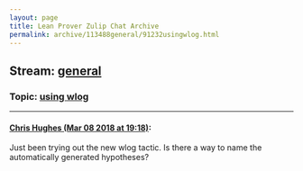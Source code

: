 ```yaml
---
layout: page
title: Lean Prover Zulip Chat Archive 
permalink: archive/113488general/91232usingwlog.html
---
```


## Stream: [general](index.html)
### Topic: [using wlog](91232usingwlog.html)

---

#### [Chris Hughes (Mar 08 2018 at 19:18)](https://leanprover.zulipchat.com/#narrow/stream/113488-general/topic/using%20wlog/near/123456203):
Just been trying out the new wlog tactic. Is there a way to name the automatically generated hypotheses?

